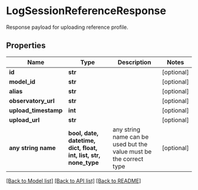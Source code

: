 # LogSessionReferenceResponse

Response payload for uploading reference profile.

## Properties
Name | Type | Description | Notes
------------ | ------------- | ------------- | -------------
**id** | **str** |  | [optional] 
**model_id** | **str** |  | [optional] 
**alias** | **str** |  | [optional] 
**observatory_url** | **str** |  | [optional] 
**upload_timestamp** | **int** |  | [optional] 
**upload_url** | **str** |  | [optional] 
**any string name** | **bool, date, datetime, dict, float, int, list, str, none_type** | any string name can be used but the value must be the correct type | [optional]

[[Back to Model list]](../README.md#documentation-for-models) [[Back to API list]](../README.md#documentation-for-api-endpoints) [[Back to README]](../README.md)


